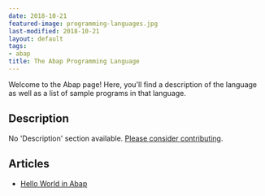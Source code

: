 ```yaml
---
date: 2018-10-21
featured-image: programming-languages.jpg
last-modified: 2018-10-21
layout: default
tags:
- abap
title: The Abap Programming Language
---
```


Welcome to the Abap page! Here, you'll find a description of the language as well as a list of sample programs in that language.

## Description

No 'Description' section available. [Please consider contributing](https://github.com/TheRenegadeCoder/sample-programs-website).

## Articles

- [Hello World in Abap](https://sampleprograms.io/projects/hello-world/abap)